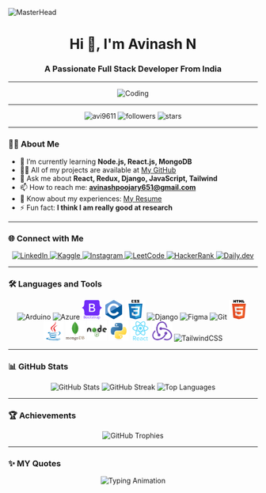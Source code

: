 ![MasterHead](https://user-images.githubusercontent.com/106918656/209438619-25091cdf-a126-4e95-a24c-5efdf8057606.gif)

<h1 align="center">Hi 👋, I'm Avinash N</h1>
<h3 align="center">A Passionate Full Stack Developer From India</h3>

---

<div align="center">
  <img src="https://www.lambdatest.com/resources/images/news24.gif" alt="Coding" width="600" height="300">
</div>

---

<p align="center">
  <img src="https://komarev.com/ghpvc/?username=avi9611&label=Profile%20views&color=0e75b6&style=flat" alt="avi9611" />
  <img src="https://img.shields.io/github/followers/avi9611?label=Followers&style=social" alt="followers" />
  <img src="https://img.shields.io/github/stars/avi9611?label=Stars&style=social" alt="stars" />
</p>

---

### 👨‍💻 About Me
- 🌱 I’m currently learning **Node.js, React.js, MongoDB**
- 👨‍💻 All of my projects are available at [My GitHub](https://github.com/avi9611)
- 💬 Ask me about **React, Redux, Django, JavaScript, Tailwind**
- 📫 How to reach me: **avinashpoojary651@gmail.com**
- 📄 Know about my experiences: [My Resume]([https://drive.google.com/file/d/12cekrSTrR_UKCKtHwDAD4r4rseFyvlkq/view?usp=drive_link](https://drive.google.com/file/d/1Y7sp4KPaV7sBh7UaDDNHAgZPVxZ2AYMv/view?usp=drive_link))
- ⚡ Fun fact: **I think I am really good at research**

---

### 🌐 Connect with Me
<p align="center">
  <a href="https://linkedin.com/in/avinash-n-a99387286" target="_blank">
    <img src="https://img.shields.io/badge/LinkedIn-%230077B5.svg?style=for-the-badge&logo=linkedin&logoColor=white" alt="LinkedIn" />
  </a>
  <a href="https://kaggle.com/avinashpoojary651" target="_blank">
    <img src="https://img.shields.io/badge/Kaggle-%2300B4CC.svg?style=for-the-badge&logo=kaggle&logoColor=white" alt="Kaggle" />
  </a>
  <a href="https://instagram.com/_a_viii" target="_blank">
    <img src="https://img.shields.io/badge/Instagram-%23E4405F.svg?style=for-the-badge&logo=instagram&logoColor=white" alt="Instagram" />
  </a>
  <a href="https://leetcode.com/u/avinash516/" target="_blank">
    <img src="https://img.shields.io/badge/LeetCode-%23FFA116.svg?style=for-the-badge&logo=leetcode&logoColor=white" alt="LeetCode" />
  </a>
  <a href="https://www.hackerrank.com/profile/avinashpoojary61" target="_blank">
    <img src="https://img.shields.io/badge/HackerRank-%2320BE59.svg?style=for-the-badge&logo=hackerrank&logoColor=white" alt="HackerRank" />
  </a>
  <a href="https://app.daily.dev/avinashn" target="_blank">
    <img src="https://img.shields.io/badge/Daily.dev-%23000000.svg?style=for-the-badge&logo=daily.dev&logoColor=white" alt="Daily.dev" />
  </a>
</p>


---

### 🛠️ Languages and Tools
<div align="center">
  <img src="https://cdn.worldvectorlogo.com/logos/arduino-1.svg" alt="Arduino" width="40" height="40" />
  <img src="https://www.vectorlogo.zone/logos/microsoft_azure/microsoft_azure-icon.svg" alt="Azure" width="40" height="40" />
  <img src="https://raw.githubusercontent.com/devicons/devicon/master/icons/bootstrap/bootstrap-plain-wordmark.svg" alt="Bootstrap" width="40" height="40" />
  <img src="https://raw.githubusercontent.com/devicons/devicon/master/icons/c/c-original.svg" alt="C" width="40" height="40" />
  <img src="https://raw.githubusercontent.com/devicons/devicon/master/icons/css3/css3-original-wordmark.svg" alt="CSS3" width="40" height="40" />
  <img src="https://cdn.worldvectorlogo.com/logos/django.svg" alt="Django" width="40" height="40" />
  <img src="https://www.vectorlogo.zone/logos/figma/figma-icon.svg" alt="Figma" width="40" height="40" />
  <img src="https://www.vectorlogo.zone/logos/git-scm/git-scm-icon.svg" alt="Git" width="40" height="40" />
  <img src="https://raw.githubusercontent.com/devicons/devicon/master/icons/html5/html5-original-wordmark.svg" alt="HTML5" width="40" height="40" />
  <img src="https://raw.githubusercontent.com/devicons/devicon/master/icons/java/java-original.svg" alt="Java" width="40" height="40" />
  <img src="https://raw.githubusercontent.com/devicons/devicon/master/icons/mongodb/mongodb-original-wordmark.svg" alt="MongoDB" width="40" height="40" />
  <img src="https://raw.githubusercontent.com/devicons/devicon/master/icons/nodejs/nodejs-original-wordmark.svg" alt="Node.js" width="40" height="40" />
  <img src="https://raw.githubusercontent.com/devicons/devicon/master/icons/python/python-original.svg" alt="Python" width="40" height="40" />
  <img src="https://raw.githubusercontent.com/devicons/devicon/master/icons/react/react-original-wordmark.svg" alt="React" width="40" height="40" />
  <img src="https://raw.githubusercontent.com/devicons/devicon/master/icons/redux/redux-original.svg" alt="Redux" width="40" height="40" />
  <img src="https://www.vectorlogo.zone/logos/tailwindcss/tailwindcss-icon.svg" alt="TailwindCSS" width="40" height="40" />
</div>

---

### 📊 GitHub Stats
<div align="center">
  <img src="https://github-readme-stats.vercel.app/api?username=avi9611&show_icons=true&locale=en&theme=radical" alt="GitHub Stats" />
  <img src="https://github-readme-streak-stats.herokuapp.com/?user=avi9611&theme=radical&cache_bust=1" alt="GitHub Streak" />
  <img src="https://github-readme-stats.vercel.app/api/top-langs?username=avi9611&show_icons=true&locale=en&layout=compact&theme=radical" alt="Top Languages" />
</div>


---

### 🏆 Achievements
<p align="center">
  <img src="https://github-profile-trophy.vercel.app/?username=avi9611&theme=radical&no-frame=true&row=1&column=6" alt="GitHub Trophies" />
</p>

---

### ✨ MY Quotes
<p align="center">
  <img src="https://readme-typing-svg.demolab.com?font=Fira+Code&size=24&duration=4000&pause=1000&color=F70000&center=true&vCenter=true&width=700&lines=Full+Stack+Developer;Lifelong+Learner;Problem+Solver;Open+Source+Contributor" alt="Typing Animation" />
</p>
